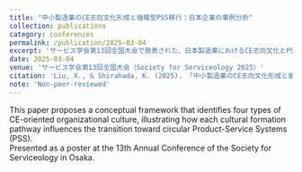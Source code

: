 ```yaml
---
title: "中小製造業のCE志向文化形成と循環型PSS移行：日本企業の事例分析"
collection: publications
category: conferences
permalink: /publication/2025-03-04
excerpt: 'サービス学会第13回全国大会で発表された、日本製造業におけるCE志向文化とPSS移行に関するポスター発表（査読なし）。'
date: 2025-03-04
venue: 'サービス学会第13回全国大会（Society for Serviceology 2025）'
citation: 'Liu, X., & Shirahada, K. (2025). 「中小製造業のCE志向文化形成と循環型PSS移行：日本企業の事例分析」<br><i>サービス学会第13回全国大会</i>、大阪、ポスター発表（受け付け番号C000056）。'
note: 'Non-peer-reviewed'
---
```


This paper proposes a conceptual framework that identifies four types of CE-oriented organizational culture, illustrating how each cultural formation pathway influences the transition toward circular Product-Service Systems (PSS).  
Presented as a poster at the 13th Annual Conference of the Society for Serviceology in Osaka.
